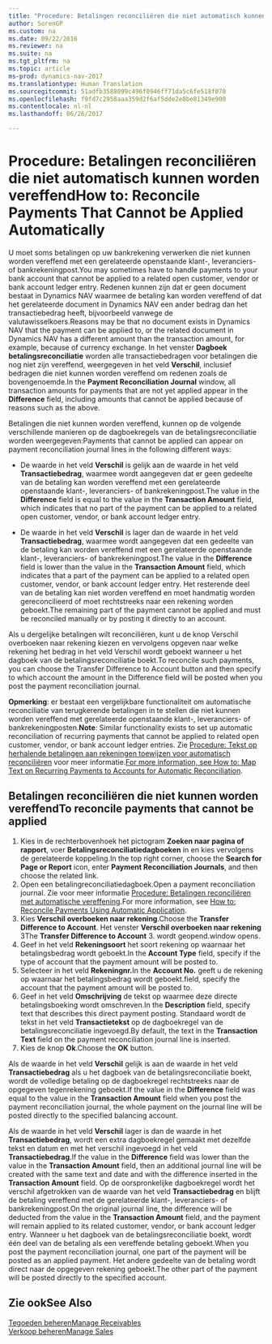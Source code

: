 ```yaml
---
title: "Procedure: Betalingen reconciliëren die niet automatisch kunnen worden vereffend"
author: SorenGP
ms.custom: na
ms.date: 09/22/2016
ms.reviewer: na
ms.suite: na
ms.tgt_pltfrm: na
ms.topic: article
ms-prod: dynamics-nav-2017
ms.translationtype: Human Translation
ms.sourcegitcommit: 51adfb3588099c496f0946ff71da5c6fe518f070
ms.openlocfilehash: f9fd7c2958aaa359d2f6af5dde2e8be81349e900
ms.contentlocale: nl-nl
ms.lasthandoff: 06/26/2017

---
```


# <a name="how-to-reconcile-payments-that-cannot-be-applied-automatically"></a><span data-ttu-id="e3560-102">Procedure: Betalingen reconciliëren die niet automatisch kunnen worden vereffend</span><span class="sxs-lookup"><span data-stu-id="e3560-102">How to: Reconcile Payments That Cannot be Applied Automatically</span></span>
<span data-ttu-id="e3560-103">U moet soms betalingen op uw bankrekening verwerken die niet kunnen worden vereffend met een gerelateerde openstaande klant-, leveranciers- of bankrekeningpost.</span><span class="sxs-lookup"><span data-stu-id="e3560-103">You may sometimes have to handle payments to your bank account that cannot be applied to a related open customer, vendor or bank account ledger entry.</span></span> <span data-ttu-id="e3560-104">Redenen kunnen zijn dat er geen document bestaat in Dynamics NAV waarmee de betaling kan worden vereffend of dat het gerelateerde document in Dynamics NAV een ander bedrag dan het transactiebedrag heeft, bijvoorbeeld vanwege de valutawisselkoers.</span><span class="sxs-lookup"><span data-stu-id="e3560-104">Reasons may be that no document exists in Dynamics NAV that the payment can be applied to, or the related document in Dynamics NAV has a different amount than the transaction amount, for example, because of currency exchange.</span></span> <span data-ttu-id="e3560-105">In het venster **Dagboek betalingsreconciliatie** worden alle transactiebedragen voor betalingen die nog niet zijn vereffend, weergegeven in het veld **Verschil**, inclusief bedragen die niet kunnen worden vereffend om redenen zoals de bovengenoemde.</span><span class="sxs-lookup"><span data-stu-id="e3560-105">In the **Payment Reconciliation Journal** window, all transaction amounts for payments that are not yet applied appear in the **Difference** field, including amounts that cannot be applied because of reasons such as the above.</span></span>

<span data-ttu-id="e3560-106">Betalingen die niet kunnen worden vereffend, kunnen op de volgende verschillende manieren op de dagboekregels van de betalingsreconciliatie worden weergegeven:</span><span class="sxs-lookup"><span data-stu-id="e3560-106">Payments that cannot be applied can appear on payment reconciliation journal lines in the following different ways:</span></span>

- <span data-ttu-id="e3560-107">De waarde in het veld **Verschil** is gelijk aan de waarde in het veld **Transactiebedrag**, waarmee wordt aangegeven dat er geen gedeelte van de betaling kan worden vereffend met een gerelateerde openstaande klant-, leveranciers- of bankrekeningpost.</span><span class="sxs-lookup"><span data-stu-id="e3560-107">The value in the **Difference** field is equal to the value in the **Transaction Amount** field, which indicates that no part of the payment can be applied to a related open customer, vendor, or bank account ledger entry.</span></span>

- <span data-ttu-id="e3560-108">De waarde in het veld **Verschil** is lager dan de waarde in het veld **Transactiebedrag**, waarmee wordt aangegeven dat een gedeelte van de betaling kan worden vereffend met een gerelateerde openstaande klant-, leveranciers- of bankrekeningpost.</span><span class="sxs-lookup"><span data-stu-id="e3560-108">The value in the **Difference** field is lower than the value in the **Transaction Amount** field, which indicates that a part of the payment can be applied to a related open customer, vendor, or bank account ledger entry.</span></span> <span data-ttu-id="e3560-109">Het resterende deel van de betaling kan niet worden vereffend en moet handmatig worden gereconcilieerd of moet rechtstreeks naar een rekening worden geboekt.</span><span class="sxs-lookup"><span data-stu-id="e3560-109">The remaining part of the payment cannot be applied and must be reconciled manually or by posting it directly to an account.</span></span>

<span data-ttu-id="e3560-110">Als u dergelijke betalingen wilt reconciliëren, kunt u de knop Verschil overboeken naar rekening kiezen en vervolgens opgeven naar welke rekening het bedrag in het veld Verschil wordt geboekt wanneer u het dagboek van de betalingsreconciliatie boekt.</span><span class="sxs-lookup"><span data-stu-id="e3560-110">To reconcile such payments, you can choose the Transfer Difference to Account button and then specify to which account the amount in the Difference field will be posted when you post the payment reconciliation journal.</span></span>

<span data-ttu-id="e3560-111">**Opmerking**: er bestaat een vergelijkbare functionaliteit om automatische reconciliatie van terugkerende betalingen in te stellen die niet kunnen worden vereffend met gerelateerde openstaande klant-, leveranciers- of bankrekeningposten.</span><span class="sxs-lookup"><span data-stu-id="e3560-111">**Note**: Similar functionality exists to set up automatic reconciliation of recurring payments that cannot be applied to related open customer, vendor, or bank account ledger entries.</span></span> <span data-ttu-id="e3560-112">Zie [Procedure: Tekst op herhalende betalingen aan rekeningen toewijzen voor automatisch reconciliëren](receivables-how-map-text-recurring-payments-accounts-auto-reconcilliation.md) voor meer informatie.</span><span class="sxs-lookup"><span data-stu-id="e3560-112">[For more information, see How to: Map Text on Recurring Payments to Accounts for Automatic Reconciliation](receivables-how-map-text-recurring-payments-accounts-auto-reconcilliation.md).</span></span>

## <a name="to-reconcile-payments-that-cannot-be-applied"></a><span data-ttu-id="e3560-113">Betalingen reconciliëren die niet kunnen worden vereffend</span><span class="sxs-lookup"><span data-stu-id="e3560-113">To reconcile payments that cannot be applied</span></span>
1. <span data-ttu-id="e3560-114">Kies in de rechterbovenhoek het pictogram **Zoeken naar pagina of rapport**, voer **Betalingsreconciliatiedagboeken** in en kies vervolgens de gerelateerde koppeling.</span><span class="sxs-lookup"><span data-stu-id="e3560-114">In the top right corner, choose the **Search for Page or Report** icon, enter **Payment Reconciliation Journals**, and then choose the related link.</span></span>
2. <span data-ttu-id="e3560-115">Open een betalingreconciliatiedagboek.</span><span class="sxs-lookup"><span data-stu-id="e3560-115">Open a payment reconciliation journal.</span></span> <span data-ttu-id="e3560-116">Zie voor meer informatie [Procedure: Betalingen reconciliëren met automatische vereffening](receivables-how-reconcile-payments-auto-application.md).</span><span class="sxs-lookup"><span data-stu-id="e3560-116">For more information, see [How to: Reconcile Payments Using Automatic Application](receivables-how-reconcile-payments-auto-application.md).</span></span>
3. <span data-ttu-id="e3560-117">Kies **Verschil overboeken naar rekening**.</span><span class="sxs-lookup"><span data-stu-id="e3560-117">Choose the **Transfer Difference to Account**.</span></span> <span data-ttu-id="e3560-118">Het venster **Verschil overboeken naar rekening** 3</span><span class="sxs-lookup"><span data-stu-id="e3560-118">The **Transfer Difference to Account** 3.</span></span> <span data-ttu-id="e3560-119">wordt geopend.</span><span class="sxs-lookup"><span data-stu-id="e3560-119">window opens.</span></span>
4. <span data-ttu-id="e3560-120">Geef in het veld **Rekeningsoort** het soort rekening op waarnaar het betalingsbedrag wordt geboekt.</span><span class="sxs-lookup"><span data-stu-id="e3560-120">In the **Account Type** field, specify if the type of account that the payment amount will be posted to.</span></span>
5. <span data-ttu-id="e3560-121">Selecteer in het veld **Rekeningnr.**</span><span class="sxs-lookup"><span data-stu-id="e3560-121">In the **Account No.**</span></span> <span data-ttu-id="e3560-122">geeft u de rekening op waarnaar het betalingsbedrag wordt geboekt.</span><span class="sxs-lookup"><span data-stu-id="e3560-122">field, specify the account that the payment amount will be posted to.</span></span>
6. <span data-ttu-id="e3560-123">Geef in het veld **Omschrijving** de tekst op waarmee deze directe betalingsboeking wordt omschreven.</span><span class="sxs-lookup"><span data-stu-id="e3560-123">In the **Description** field, specify text that describes this direct payment posting.</span></span> <span data-ttu-id="e3560-124">Standaard wordt de tekst in het veld **Transactietekst** op de dagboekregel van de betalingsreconciliatie ingevoegd.</span><span class="sxs-lookup"><span data-stu-id="e3560-124">By default, the text in the **Transaction Text** field on the payment reconciliation journal line is inserted.</span></span>
7. <span data-ttu-id="e3560-125">Kies de knop **Ok**.</span><span class="sxs-lookup"><span data-stu-id="e3560-125">Choose the **OK** button.</span></span>

<span data-ttu-id="e3560-126">Als de waarde in het veld **Verschil** gelijk is aan de waarde in het veld **Transactiebedrag** als u het dagboek van de betalingsreconciliatie boekt, wordt de volledige betaling op de dagboekregel rechtstreeks naar de opgegeven tegenrekening geboekt.</span><span class="sxs-lookup"><span data-stu-id="e3560-126">If the value in the **Difference** field was equal to the value in the **Transaction Amount** field when you post the payment reconciliation journal, the whole payment on the journal line will be posted directly to the specified balancing account.</span></span>

<span data-ttu-id="e3560-127">Als de waarde in het veld **Verschil** lager is dan de waarde in het **Transactiebedrag**, wordt een extra dagboekregel gemaakt met dezelfde tekst en datum en met het verschil ingevoegd in het veld **Transactiebedrag**.</span><span class="sxs-lookup"><span data-stu-id="e3560-127">If the value in the **Difference** field was lower than the value in the **Transaction Amount** field, then an additional journal line will be created with the same text and date and with the difference inserted in the **Transaction Amount** field.</span></span> <span data-ttu-id="e3560-128">Op de oorspronkelijke dagboekregel wordt het verschil afgetrokken van de waarde van het veld **Transactiebedrag** en blijft de betaling vereffend met de gerelateerde klant-, leveranciers- of bankrekeningpost.</span><span class="sxs-lookup"><span data-stu-id="e3560-128">On the original journal line, the difference will be deducted from the value in the **Transaction Amount** field, and the payment will remain applied to its related customer, vendor, or bank account ledger entry.</span></span> <span data-ttu-id="e3560-129">Wanneer u het dagboek van de betalingsreconciliatie boekt, wordt één deel van de betaling als een vereffende betaling geboekt.</span><span class="sxs-lookup"><span data-stu-id="e3560-129">When you post the payment reconciliation journal, one part of the payment will be posted as an applied payment.</span></span> <span data-ttu-id="e3560-130">Het andere gedeelte van de betaling wordt direct naar de opgegeven rekening geboekt.</span><span class="sxs-lookup"><span data-stu-id="e3560-130">The other part of the payment will be posted directly to the specified account.</span></span>

## <a name="see-also"></a><span data-ttu-id="e3560-131">Zie ook</span><span class="sxs-lookup"><span data-stu-id="e3560-131">See Also</span></span>
[<span data-ttu-id="e3560-132">Tegoeden beheren</span><span class="sxs-lookup"><span data-stu-id="e3560-132">Manage Receivables</span></span>](receivables-manage-receivables.md)  
[<span data-ttu-id="e3560-133">Verkoop beheren</span><span class="sxs-lookup"><span data-stu-id="e3560-133">Manage Sales</span></span>](sales-manage-sales.md)

